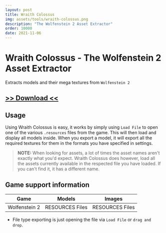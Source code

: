 ```yaml
---
layout: post
title: Wraith Colossus
img: assets/tools/wraith-colossus.png
description: "The Wolfenstein 2 Asset Extractor"
order: 10000
date: 2021-11-06
---
```


# Wraith Colossus - The Wolfenstein 2 Asset Extractor
Extracts models and their mega textures from `Wolfenstein 2`

## [>> Download <<](https://mega.nz/file/UYxCWD7C#CkKled84lbIvSMS1lAG8uYnCyyNd6m0TK6Dgh-Av530)

## Usage
Using Wraith Colossus is easy, it works by simply using `Load File` to open one of the various `.resources` files from the game. This will then load and display all models inside. When you export a model, it will export all the required textures for them in the formats you have specified in settings.

> **NOTE:** When looking for assets, a lot of times the asset names aren't exactly what you'd expect. Wraith Colossus does however, load all the assets currently available in the respected file you have loaded. If you can't find it, it has a different name.

##  Game support information

| Game          | Models          | Images          |
| ------------- | --------------- | --------------- |
| Wolfenstein 2 | RESOURCES Files | RESOURCES Files |

- File type exporting is just opening the file via `Load File` or `drag and drop`.